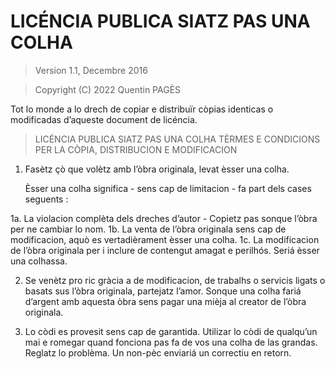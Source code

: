 # LICÉNCIA PUBLICA SIATZ PAS UNA COLHA

> Version 1.1, Decembre 2016

> Copyright (C) 2022 Quentin PAGÈS

Tot lo monde a lo drech de copiar e distribuïr còpias identicas o modificadas d’aqueste document de licéncia.

> LICÉNCIA PUBLICA SIATZ PAS UNA COLHA
> TÈRMES E CONDICIONS PER LA CÒPIA, DISTRIBUCION E MODIFICACION

1. Fasètz çò que volètz amb l’òbra originala, levat èsser una colha.

   Èsser una colha significa - sens cap de limitacion - fa part dels cases seguents :

 1a. La violacion complèta dels dreches d’autor - Copietz pas sonque l’òbra per ne cambiar lo nom.
 1b. La venta de l’òbra originala sens cap de modificacion, aquò es vertadièrament èsser una colha.
 1c. La modificacion de l’òbra originala per i inclure de contengut amagat e perilhós. Seriá èsser una colhassa.

2. Se venètz pro ric gràcia a de modificacion, de trabalhs o servicis ligats o basats sus l’òbra originala, partejatz l’amor. Sonque una colha fariá d’argent amb aquesta òbra sens pagar una mièja al creator de l’òbra originala.

3. Lo còdi es provesit sens cap de garantida. Utilizar lo còdi de qualqu’un mai e romegar quand fonciona pas fa de vos una colha de las grandas. Reglatz lo problèma. Un non-pèc enviariá un correctiu en retorn.
